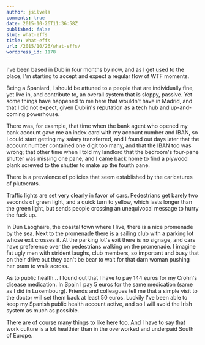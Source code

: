 ```yaml
---
author: jsilvela
comments: true
date: 2015-10-26T11:36:58Z
published: false
slug: what-effs
title: What-effs
url: /2015/10/26/what-effs/
wordpress_id: 1178
---
```


I've been based in Dublin four months by now, and as I get used to the place,
I'm starting to accept and expect a regular flow of WTF moments.

Being a Spaniard, I should be attuned to a people that are individually fine,
yet live in, and contribute to, an overall system that is sloppy, passive. Yet
some things have happened to me here that wouldn't have in Madrid, and that I
did not expect, given Dublin's reputation as a tech hub and up-and-coming
powerhouse.

There was, for example, that time when the bank agent who opened my bank account
gave me an index card with my account number and IBAN, so I could start getting
my salary transferred, and I found out days later that the account number
contained one digit too many, and that the IBAN too was wrong; that other time
when I told my landlord that the bedroom's four-pane shutter was missing one
pane, and I came back home to find a plywood plank screwed to the shutter to
make up the fourth pane.

There is a prevalence of policies that seem established by the caricatures of
plutocrats.

Traffic lights are set very clearly in favor of cars. Pedestrians get barely two
seconds of green light, and a quick turn to yellow, which lasts longer than the
green light, but sends people crossing an unequivocal message to hurry the fuck
up.

In Dun Laoghaire, the coastal town where I live, there is a nice promenade by
the sea. Next to the promenade there is a sailing club with a parking lot whose
exit crosses it. At the parking lot's exit there is no signage, and cars have
preference over the pedestrians walking on the promenade. I imagine fat ugly men
with strident laughs, club members, so important and busy that on their drive
out they can't be bear to wait for that darn woman pushing her pram to walk
across.

As to public health... I found out that I have to pay 144 euros for my Crohn's
disease medication. In Spain I pay 5 euros for the same medication (same as I
did in Luxembourg). Friends and colleagues tell me that a simple visit to the
doctor will set them back at least 50 euros. Luckily I've been able to keep my
Spanish public health account active, and so I will avoid the Irish system as
much as possible.

There are of course many things to like here too. And I have to say that work
culture is a lot healthier than in the overworked and underpaid South of Europe.
